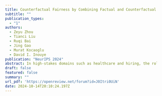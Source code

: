 ```yaml
---
title: Counterfactual Fairness by Combining Factual and Counterfactual Predictions
subtitle: ""
publication_types:
  - "1"
authors:
  - Zeyu Zhou
  - Tianci Liu
  - Ruqi Bai
  - Jing Gao
  - Murat Kocaoglu 
  - David I. Inouye
publication: "NeurIPS 2024"
abstract: In high-stakes domains such as healthcare and hiring, the role of machine learning (ML) in decision-making raises significant fairness concerns. This work focuses on Counterfactual Fairness (CF), which posits that an ML model's outcome on any individual should remain unchanged if they had belonged to a different demographic group. Previous works have proposed methods that guarantee CF. Notwithstanding, their effects on the model's predictive performance remain largely unclear. To fill this gap, we provide a theoretical study on the inherent trade-off between CF and predictive performance in a model-agnostic manner. We first propose a simple but effective method to cast an optimal but potentially unfair predictor into a fair one with a minimal loss of performance. By analyzing the excess risk incurred by perfect CF, we quantify this inherent trade-off. Further analysis on our method's performance with access to only incomplete causal knowledge is also conducted. Built upon this, we propose a practical algorithm that can be applied in such scenarios. Experiments on both synthetic and semi-synthetic datasets demonstrate the validity of our analysis and methods.
draft: false
featured: false
summary: ""
url_pdf: 'https://openreview.net/forum?id=J0Itri0UiN'
date: 2024-10-14T20:10:24.197Z
---
```

